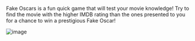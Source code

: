 Fake Oscars is a fun quick game that will test your movie knowledge! Try to find the movie with the higher IMDB rating than the ones presented to you for a chance to win a prestigious Fake Oscar!

![image](https://github.com/savvaq/fake-oscars/assets/123977312/0bd9d834-f874-4a3c-aae5-15586f18deec)
